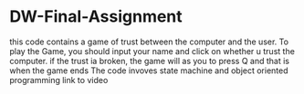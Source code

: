 # DW-Final-Assignment
this code contains a game of trust between the computer and the user. 
To play the Game, you should input your name and click on whether u trust the computer.
if the trust ia broken, the game will as you to press Q and that is when the game ends
The code invoves state machine and object oriented programming
link to video
